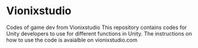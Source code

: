 # Vionixstudio
Codes of game dev from Vionixstudio
This repository contains codes for Unity developers to use for different functions in Unity. The instructions on how to use the code is avaialble on vionixstudio.com
